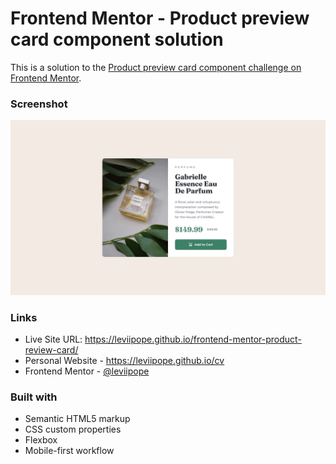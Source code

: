 # Frontend Mentor - Product preview card component solution

This is a solution to the [Product preview card component challenge on Frontend Mentor](https://www.frontendmentor.io/challenges/product-preview-card-component-GO7UmttRfa). 




### Screenshot

![](./design/desktop-design.jpg)

### Links

- Live Site URL: https://leviipope.github.io/frontend-mentor-product-review-card/
- Personal Website - https://leviipope.github.io/cv
- Frontend Mentor - [@leviipope](https://www.frontendmentor.io/profile/leviipope)

### Built with

- Semantic HTML5 markup
- CSS custom properties
- Flexbox
- Mobile-first workflow

